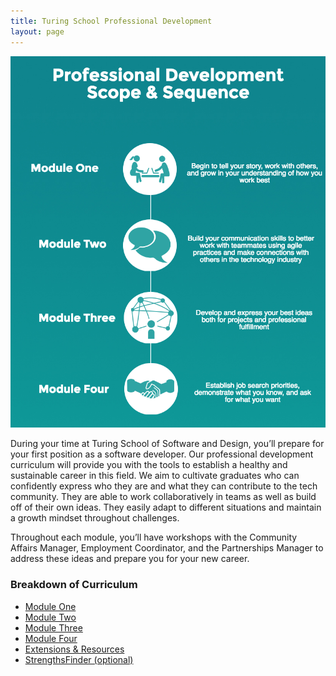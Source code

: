 ```yaml
---
title: Turing School Professional Development
layout: page
---
```


![Scope & Sequence](images/pd_scope_and_sequence.png)

During your time at Turing School of Software and Design, you’ll prepare for your first position as a software developer. Our professional development curriculum will provide you with the tools to establish a healthy and sustainable career in this field. We aim to cultivate graduates who can confidently express who they are and what they can contribute to the tech community. They are able to work collaboratively in teams as well as build off of their own ideas. They easily adapt to different situations and maintain a growth mindset throughout challenges.

Throughout each module, you’ll have workshops with the Community Affairs Manager, Employment Coordinator, and the Partnerships Manager to address these ideas and prepare you for your new career.

### Breakdown of Curriculum
* [Module One](module_one)
* [Module Two](module_two)
* [Module Three](module_three)
* [Module Four](module_four)
* [Extensions & Resources](extensions_and_resources)
* [StrengthsFinder (optional)](strengths_finder)
